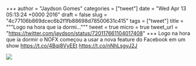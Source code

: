 
+++
author = "Jaydson Gomes"
categories = ["tweet"]
date = "Wed Apr 13 05:13:24 +0000 2016"
draft = false
slug = "4c77106b869dcec6b2f1fb88698d78500631c415"
tags = ["tweet"]
title = """Logo na hora que ia dormi..."""
tweet = true
micro = true
tweet_url = "https://twitter.com/jaydson/status/720117661104017408"
+++
Logo na hora que ia dormir o NOFX começou a usar a nova feature do Facebook em um show https://t.co/4Bqi8VyEEt https://t.co/nNhLsgyJ2J

![](/images/tweet-media/720117661104017408-Cf5fJnTWQAAIX8z.jpg)